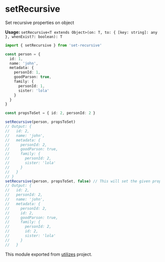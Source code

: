 # setRecursive

Set recursive properties on object

**Usage:** `setRecursive<T extends Object>(on: T, to: { [key: string]: any }, whenExist?: boolean): T`

```typescript
import { setRecursive } from 'set-recursive'

const person = {
  id: 1,
  name: 'john',
  metadata: {
    personId: 1,
    goodParson: true,
    family: {
      personId: 1,
      sister: 'lola'
    }
  }
}

const propsToSet = { id: 2, personId: 2 }

setRecursive(person, propsToSet)
// Output: {
//   id: 2,
//   name: 'john',
//   metadata: {
//     personId: 2,
//     goodParson: true,
//     family: {
//       personId: 2,
//       sister: 'lola'
//     }
//   }
// }
setRecursive(person, propsToSet, false) // This will set the given properties even if they not exist initially
// Output: {
//   id: 2,
//   personId: 2,
//   name: 'john',
//   metadata: {
//     personId: 2,
//     id: 2,
//     goodParson: true,
//     family: {
//       personId: 2,
//       id: 2,
//       sister: 'lola'
//     }
//   }
```

<!-- *keywords [] *keywordsend -->


This module exported from [utilizes](https://www.npmjs.com/package/utilizes) project.
